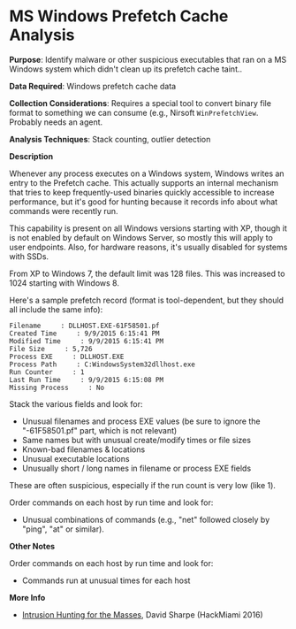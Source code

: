 # MS Windows Prefetch Cache Analysis

**Purpose**: Identify malware or other suspicious executables that ran on a MS Windows system which didn't clean up its prefetch cache taint..

**Data Required**: Windows prefetch cache data

**Collection Considerations**: Requires a special tool to convert binary file format to something we can consume (e.g., Nirsoft `WinPrefetchView`. Probably needs an agent.

**Analysis Techniques**: Stack counting, outlier detection

**Description**

Whenever any process executes on a Windows system, Windows writes an entry to the Prefetch cache.  This actually supports an internal mechanism that tries to keep frequently-used binaries quickly accessible to increase performance, but it's good for hunting because it records info about what commands were recently run. 

This capability is present on all Windows versions starting with XP, though it is not enabled by default on Windows Server, so mostly this will apply to user endpoints.  Also, for hardware reasons, it's usually disabled for systems with SSDs.  

From XP to Windows 7, the default limit was 128 files.  This was increased to 1024 starting with Windows 8.

Here's a sample prefetch record (format is tool-dependent, but they should all include the same info):


	Filename     : DLLHOST.EXE-61F58501.pf 
	Created Time     : 9/9/2015 6:15:41 PM 
	Modified Time     : 9/9/2015 6:15:41 PM
	File Size     : 5,726
	Process EXE     : DLLHOST.EXE
	Process Path     : C:WindowsSystem32dllhost.exe
	Run Counter     : 1
	Last Run Time     : 9/9/2015 6:15:08 PM
	Missing Process     : No 


Stack the various fields and look for:

* Unusual filenames and process EXE values (be sure to ignore the "-61F58501.pf" part, which is not relevant)
* Same names but with unusual create/modify times or file sizes
* Known-bad filenames & locations
* Unusual executable locations
* Unusually short / long names in filename or process EXE fields

These are often suspicious, especially if the run count is very low (like 1).

Order commands on each host by run time and look for:

* Unusual combinations of commands (e.g., "net" followed closely by "ping", "at" or similar).

**Other Notes**

Order commands on each host by run time and look for:

* Commands run at unusual times for each host

**More Info**

* [Intrusion Hunting for the Masses](https://www.youtube.com/watch?v=YLgycMCPo4c), David Sharpe (HackMiami 2016)



